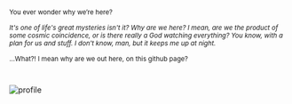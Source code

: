 ##
<sup> You ever wonder why we’re here?</sup> 

<sup>*It's one of life's great mysteries isn't it? Why are we here? I mean, are we the product of some cosmic coincidence, or is there really a God watching everything? You know, with a plan for us and stuff. I don't know, man, but it keeps me up at night.*</sup> 

 <sup>...What?! I mean why are we out here, on this github page?</sup> 
#
 ![profile](https://discord.c99.nl/widget/theme-3/70583819811430400.png)

